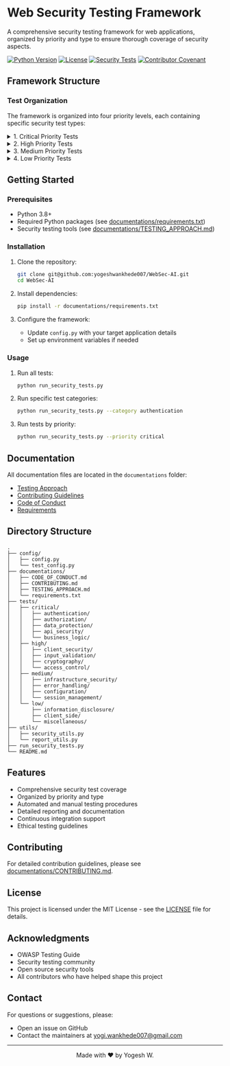 # Web Security Testing Framework

A comprehensive security testing framework for web applications, organized by priority and type to ensure thorough coverage of security aspects.

[![Python Version](https://img.shields.io/badge/python-3.8+-blue.svg)](https://www.python.org/downloads/)
[![License](https://img.shields.io/badge/license-MIT-green.svg)](LICENSE)
[![Security Tests](https://img.shields.io/badge/security%20tests-passing-brightgreen.svg)](tests/)
[![Contributor Covenant](https://img.shields.io/badge/Contributor%20Covenant-2.1-4baaaa.svg)](documentations/CODE_OF_CONDUCT.md)

## Framework Structure

### Test Organization

The framework is organized into four priority levels, each containing specific security test types:

<details>
<summary>1. Critical Priority Tests</summary>

- **Authentication**
  - Session Management
  - Password Policies
  - Multi-Factor Authentication
  - Account Lockout

- **Authorization**
  - Role-Based Access Control
  - Horizontal Privilege Escalation
  - Vertical Privilege Escalation

- **Data Protection**
  - Data Transmission Security
  - Data Storage Security
  - Data Encryption
  - Sensitive Data Handling

- **API Security**
  - API Authentication
  - Rate Limiting
  - Input Validation

- **Business Logic**
  - Workflow Security
  - Business Rule Validation
</details>

<details>
<summary>2. High Priority Tests</summary>

- **Client Security**
  - Content Security Policy
  - XSS Protection
  - Clickjacking Protection

- **Input Validation**
  - SQL Injection
  - Cross-Site Scripting
  - CSRF
  - File Upload Security
  - Command Injection
  - XXE

- **Cryptography**
  - Crypto Implementation
  - Key Management
  - Random Number Generation

- **Access Control**
  - Directory Traversal
  - File Inclusion
  - Path Traversal
</details>

<details>
<summary>3. Medium Priority Tests</summary>

- **Infrastructure Security**
  - SSL/TLS Configuration
  - DNS Security
  - Network Security

- **Error Handling**
  - Error Messages
  - Logging
  - Stack Traces

- **Configuration**
  - Server Configuration
  - Security Headers
  - CORS

- **Session Management**
  - Session Fixation
  - Session Timeout
  - Session Regeneration
</details>

<details>
<summary>4. Low Priority Tests</summary>

- **Information Disclosure**
  - Directory Listing
  - Version Disclosure
  - Technology Stack Disclosure

- **Client Side**
  - Client-Side Storage
  - Local Storage
  - Cookie Security

- **Miscellaneous**
  - HTTP Methods
  - HTTP Headers
  - Robots.txt
</details>

## Getting Started

### Prerequisites
- Python 3.8+
- Required Python packages (see [documentations/requirements.txt](documentations/requirements.txt))
- Security testing tools (see [documentations/TESTING_APPROACH.md](documentations/TESTING_APPROACH.md))

### Installation
1. Clone the repository:
   ```bash
   git clone git@github.com:yogeshwankhede007/WebSec-AI.git
   cd WebSec-AI
   ```

2. Install dependencies:
   ```bash
   pip install -r documentations/requirements.txt
   ```

3. Configure the framework:
   - Update `config.py` with your target application details
   - Set up environment variables if needed

### Usage
1. Run all tests:
   ```bash
   python run_security_tests.py
   ```

2. Run specific test categories:
   ```bash
   python run_security_tests.py --category authentication
   ```

3. Run tests by priority:
   ```bash
   python run_security_tests.py --priority critical
   ```

## Documentation

All documentation files are located in the `documentations` folder:

- [Testing Approach](documentations/TESTING_APPROACH.md)
- [Contributing Guidelines](documentations/CONTRIBUTING.md)
- [Code of Conduct](documentations/CODE_OF_CONDUCT.md)
- [Requirements](documentations/requirements.txt)

## Directory Structure
```
.
├── config/
│   ├── config.py
│   └── test_config.py
├── documentations/
│   ├── CODE_OF_CONDUCT.md
│   ├── CONTRIBUTING.md
│   ├── TESTING_APPROACH.md
│   └── requirements.txt
├── tests/
│   ├── critical/
│   │   ├── authentication/
│   │   ├── authorization/
│   │   ├── data_protection/
│   │   ├── api_security/
│   │   └── business_logic/
│   ├── high/
│   │   ├── client_security/
│   │   ├── input_validation/
│   │   ├── cryptography/
│   │   └── access_control/
│   ├── medium/
│   │   ├── infrastructure_security/
│   │   ├── error_handling/
│   │   ├── configuration/
│   │   └── session_management/
│   └── low/
│       ├── information_disclosure/
│       ├── client_side/
│       └── miscellaneous/
├── utils/
│   ├── security_utils.py
│   └── report_utils.py
├── run_security_tests.py
└── README.md
```

## Features
- Comprehensive security test coverage
- Organized by priority and type
- Automated and manual testing procedures
- Detailed reporting and documentation
- Continuous integration support
- Ethical testing guidelines

## Contributing
For detailed contribution guidelines, please see [documentations/CONTRIBUTING.md](documentations/CONTRIBUTING.md).

## License
This project is licensed under the MIT License - see the [LICENSE](LICENSE) file for details.

## Acknowledgments
- OWASP Testing Guide
- Security testing community
- Open source security tools
- All contributors who have helped shape this project

## Contact
For questions or suggestions, please:
- Open an issue on GitHub
- Contact the maintainers at yogi.wankhede007@gmail.com

---

<div align="center">
Made with ❤️ by Yogesh W.
</div>
